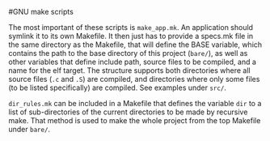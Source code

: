 #GNU make scripts

The most important of these scripts is `make_app.mk`. An application should
symlink it to its own Makefile. It then just has to provide a specs.mk file in
the same directory as the Makefile, that will define the BASE variable, which
contains the path to the base directory of this project (`bare/`), as well as
other variables that define include path, source files to be compiled, and a
name for the elf target. The structure supports both directories where all
source files (`.c` and `.S`) are compiled, and directories where only some files
(to be listed specifically) are compiled. See examples under `src/`.

`dir_rules.mk` can be included in a Makefile that defines the variable `dir` to
a list of sub-directories of the current directories to be made by recursive
make. That method is used to make the whole project from the top Makefile under
`bare/`.
